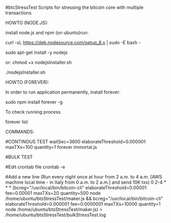 #btcStressTest
Scripts for stressing the bitcoin core with multiple transactions

HOWTO (NODE.JS):

install node.js and npm (on ubuntu)run:

curl -sL https://deb.nodesource.com/setup_8.x | sudo -E bash -

sudo apt-get install -y nodejs

or:
chmod +x nodejsInstaller.sh

./nodejsInstaller.sh

HOWTO (FOREVER):

In order to run application permanently, install forever:

sudo npm install forever -g

To check running process 

forever list

COMMANDS:

#CONTINOUS TEST
waitSec=3600 elaborateThreshold=0.000001 maxTXs=100 quantity=1 forever immortal.js

#BULK TEST

#Edit crontab file
crontab -e

#Add a new line (Run every night once at hour from 2 a.m. to 4 a.m. [AWS machine local time - in Italy from 0 a.m. to 2 a.m.] and send 10K txs)
0 2-4 * * * (bcreg="/usr/local/bin/bitcoin-cli" elaborateThreshold=0.00001 fee=0.00001 maxTXs=20 quantity=500 node /home/ubuntu/btsStressTest/maker.js && bcreg="/usr/local/bin/bitcoin-cli" elaborateThreshold=0.000001 fee=0.0000001 maxTXs=10000 quantity=1 node /home/ubuntu/btsStressTest/maker.js) > /home/ubuntu/btsStressTest/bulkStressTest.log
